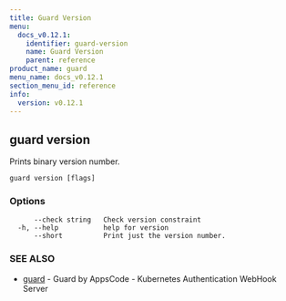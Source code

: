 ```yaml
---
title: Guard Version
menu:
  docs_v0.12.1:
    identifier: guard-version
    name: Guard Version
    parent: reference
product_name: guard
menu_name: docs_v0.12.1
section_menu_id: reference
info:
  version: v0.12.1
---
```


## guard version

Prints binary version number.

```
guard version [flags]
```

### Options

```
      --check string   Check version constraint
  -h, --help           help for version
      --short          Print just the version number.
```

### SEE ALSO

* [guard](/docs/v0.12.1/reference/guard)	 - Guard by AppsCode - Kubernetes Authentication WebHook Server

